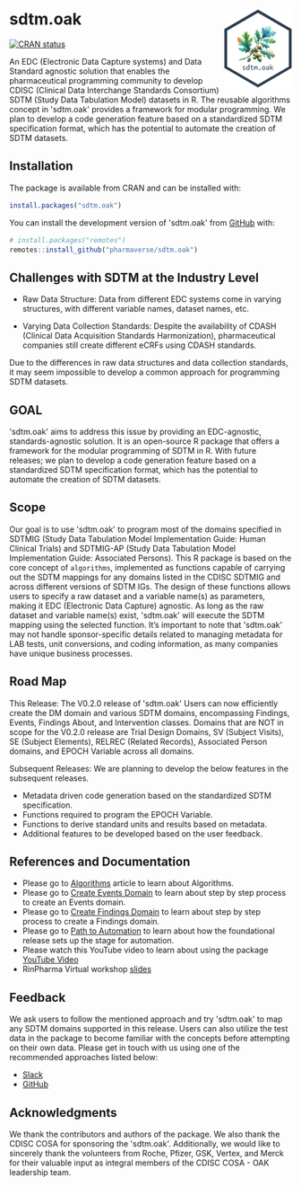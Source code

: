 
<!-- README.md is generated from README.Rmd. Please edit that file -->

# sdtm.oak <a href="https://pharmaverse.github.io/sdtm.oak/"><img src="man/figures/logo.svg" align="right" height="139" /></a>

<!-- badges: start -->

[![CRAN
status](https://www.r-pkg.org/badges/version/sdtm.oak)](https://CRAN.R-project.org/package=sdtm.oak)
<!-- badges: end -->

An EDC (Electronic Data Capture systems) and Data Standard agnostic solution that enables the pharmaceutical programming community to develop CDISC (Clinical Data Interchange Standards Consortium) SDTM (Study Data Tabulation Model) datasets in R. The reusable algorithms concept in 'sdtm.oak' provides a framework for modular programming. We plan to develop a code generation feature based on a standardized SDTM specification format, which has the potential to automate the creation of SDTM datasets.

## Installation

The package is available from CRAN and can be installed with:

``` r
install.packages("sdtm.oak")
```

You can install the development version of 'sdtm.oak' from
[GitHub](https://github.com/pharmaverse/sdtm.oak/) with:

``` r
# install.packages("remotes")
remotes::install_github("pharmaverse/sdtm.oak")
```

## Challenges with SDTM at the Industry Level

- Raw Data Structure: Data from different EDC systems come in varying
  structures, with different variable names, dataset names, etc.

- Varying Data Collection Standards: Despite the availability of CDASH (Clinical Data Acquisition Standards Harmonization), pharmaceutical companies still create different eCRFs using CDASH standards.

Due to the differences in raw data structures and data collection
standards, it may seem impossible to develop a common approach for
programming SDTM datasets.

## GOAL

'sdtm.oak' aims to address this issue by providing an EDC-agnostic,
standards-agnostic solution. It is an open-source R package that offers
a framework for the modular programming of SDTM in R. With future
releases; we plan to develop a code generation feature based on a standardized SDTM specification format, which has the potential to automate the creation of SDTM datasets.

## Scope

Our goal is to use 'sdtm.oak' to program most of the domains specified
in SDTMIG (Study Data Tabulation Model Implementation Guide: Human
Clinical Trials) and SDTMIG-AP (Study Data Tabulation Model
Implementation Guide: Associated Persons). This R package is based on
the core concept of `algorithms`, implemented as functions capable of
carrying out the SDTM mappings for any domains listed in the CDISC
SDTMIG and across different versions of SDTM IGs. The design of these
functions allows users to specify a raw dataset and a variable name(s)
as parameters, making it EDC (Electronic Data Capture) agnostic. As long
as the raw dataset and variable name(s) exist, 'sdtm.oak' will execute
the SDTM mapping using the selected function. It’s important to note
that 'sdtm.oak' may not handle sponsor-specific details related to
managing metadata for LAB tests, unit conversions, and coding
information, as many companies have unique business processes.

## Road Map

This Release: The V0.2.0 release of 'sdtm.oak' Users can now efficiently create the DM domain and various SDTM domains, encompassing Findings, Events, Findings About, and Intervention classes. Domains that are NOT in scope for the V0.2.0 release are Trial Design Domains, SV (Subject Visits), SE (Subject Elements), RELREC (Related Records), Associated Person domains, and EPOCH Variable across all domains.

Subsequent Releases: We are planning to develop the below features in
the subsequent releases.  
- Metadata driven code generation based on the standardized SDTM
specification.  
- Functions required to program the EPOCH Variable.  
- Functions to derive standard units and results based on metadata.
- Additional features to be developed based on the user feedback.

## References and Documentation

- Please go to
  [Algorithms](https://pharmaverse.github.io/sdtm.oak/articles/algorithms.html)
  article to learn about Algorithms.
- Please go to [Create Events
  Domain](https://pharmaverse.github.io/sdtm.oak/articles/interventions_domain.html)
  to learn about step by step process to create an Events domain.
- Please go to [Create Findings
  Domain](https://pharmaverse.github.io/sdtm.oak/articles/findings_domain.html)
  to learn about step by step process to create a Findings domain.
- Please go to [Path to
  Automation](https://pharmaverse.github.io/sdtm.oak/articles/study_sdtm_spec.html)
  to learn about how the foundational release sets up the stage for
  automation.
- Please watch this YouTube video to learn about using the package [YouTube Video]([https://www.youtube.com/watch?v=H0FdhG9_ttU&list=PLMtxz1fUYA5C67SvhSCINluOV2EmyjKql&index=3&ab_channel=RinPharma](https://www.youtube.com/watch?v=H0FdhG9_ttU&list=PLMtxz1fUYA5C67SvhSCINluOV2EmyjKql&index=3&ab_channel=RinPharma))
- RinPharma Virtual workshop [slides](https://pharmaverse.github.io/rinpharma-2024-SDTM-workshop/)

## Feedback

We ask users to follow the mentioned approach and try 'sdtm.oak' to
map any SDTM domains supported in this release. Users can also utilize
the test data in the package to become familiar with the concepts before
attempting on their own data. Please get in touch with us using one of
the recommended approaches listed below:

- [Slack](https://oakgarden.slack.com/)
- [GitHub](https://github.com/pharmaverse/sdtm.oak/issues)

## Acknowledgments

We thank the contributors and authors of the package. We also thank the
CDISC COSA for sponsoring the 'sdtm.oak'. Additionally, we would like
to sincerely thank the volunteers from Roche, Pfizer, GSK, Vertex, and
Merck for their valuable input as integral members of the CDISC COSA -
OAK leadership team.
